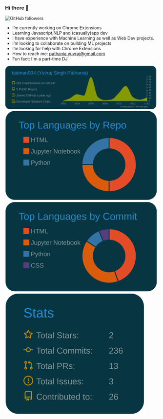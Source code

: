 ### Hi there 👋

![GitHub followers](https://img.shields.io/github/followers/batman004?style=social) 
- I’m currently working on Chrome Extensions 
- Learning Javascript,NLP and (casually)app dev
- I have experience with Machine Learning as well as Web Dev projects.
- I’m looking to collaborate on building ML projects
- I’m looking for help with Chrome Extensions
- How to reach me: pathania.yuvraj@gmail.com 
- Fun fact: I'm a part-time DJ 


![](https://raw.githubusercontent.com/batman004/batman004/master/profile-summary-card-output/solarized_dark/0-profile-details.svg)
![](https://raw.githubusercontent.com/batman004/batman004/master/profile-summary-card-output/solarized_dark/1-repos-per-language.svg)
![](https://raw.githubusercontent.com/batman004/batman004/master/profile-summary-card-output/solarized_dark/2-most-commit-language.svg)
![](https://raw.githubusercontent.com/batman004/batman004/master/profile-summary-card-output/solarized_dark/3-stats.svg)

